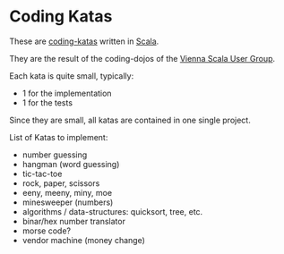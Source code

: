 Coding Katas
============

These are [coding-katas](http://codingdojo.org/cgi-bin/wiki.pl?KataCatalogue) written in [Scala](http://www.scala-lang.org/).

They are the result of the coding-dojos of the [Vienna Scala User Group](http://scala-vienna.org/).

Each kata is quite small, typically:

* 1 for the implementation
* 1 for the tests

Since they are small, all katas are contained in one single project.

List of Katas to implement:

* number guessing
* hangman (word guessing)
* tic-tac-toe
* rock, paper, scissors
* eeny, meeny, miny, moe
* minesweeper (numbers)
* algorithms / data-structures: quicksort, tree, etc.
* binar/hex number translator
* morse code?
* vendor machine (money change)
